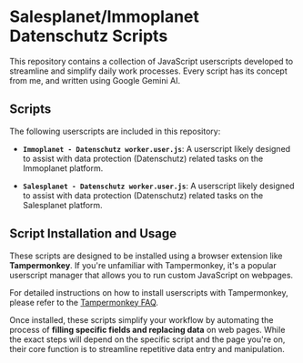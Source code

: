 
# Salesplanet/Immoplanet Datenschutz Scripts

This repository contains a collection of JavaScript userscripts developed to streamline and simplify daily work processes. Every script has its concept from me, and written using Google Gemini AI.

## Scripts

The following userscripts are included in this repository:

-   **`Immoplanet - Datenschutz worker.user.js`**: A userscript likely designed to assist with data protection (Datenschutz) related tasks on the Immoplanet platform.
    
-   **`Salesplanet - Datenschutz worker.user.js`**: A userscript likely designed to assist with data protection (Datenschutz) related tasks on the Salesplanet platform.


## Script Installation and Usage


These scripts are designed to be installed using a browser extension like **Tampermonkey**. If you're unfamiliar with Tampermonkey, it's a popular userscript manager that allows you to run custom JavaScript on webpages.

For detailed instructions on how to install userscripts with Tampermonkey, please refer to the [Tampermonkey FAQ](https://www.tampermonkey.net/faq.php?locale=en).

Once installed, these scripts simplify your workflow by automating the process of **filling specific fields and replacing data** on web pages. While the exact steps will depend on the specific script and the page you're on, their core function is to streamline repetitive data entry and manipulation.
